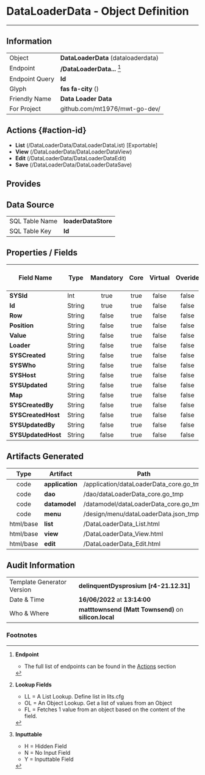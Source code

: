 # **DataLoaderData** - Object Definition
---
##  Information
|   |   |
|---|---|
|Object         |**DataLoaderData** (dataloaderdata) |
|Endpoint 	    |**/DataLoaderData...** [^1]|
|Endpoint Query |**Id**|
Glyph|**fas fa-city** ()
Friendly Name|**Data Loader Data**|
|For Project    |github.com/mt1976/mwt-go-dev/|

##  Actions {#action-id}
* **List** (/DataLoaderData/DataLoaderDataList) [Exportable]
* **View** (/DataLoaderData/DataLoaderDataView)
* **Edit** (/DataLoaderData/DataLoaderDataEdit)
* **Save** (/DataLoaderData/DataLoaderDataSave)









##  Provides







##  Data Source 
|   |   |
|---|---|
SQL Table Name       | **loaderDataStore**
SQL Table Key | **Id**



##  Properties / Fields
| Field Name| Type | Mandatory | Core | Virtual | Overide | Lookup [^2]| Lookup Object      | Lookup Field Source         | Lookup Return Value                | Inputable [^3]|DB Column|Default Value| No Change | Callout | Internal |
| -- | --  | :--: | :--: | :--: |:--: |:--: |:--: |-- |-- |:--: |-- | --| :--: | :--: | :--: |
|**SYSId**|Int|true|true|false|false|||||NH|_id|0|false|false|true|
|**Id**|String|true|true|false|false|||||Y|id||false|false|false|
|**Row**|String|false|true|false|false|||||Y|row||false|false|false|
|**Position**|String|false|true|false|false|||||Y|position||false|false|false|
|**Value**|String|false|true|false|false|||||Y|value||false|false|false|
|**Loader**|String|false|true|false|false|OL|DataLoader|Loader|Name|Y|loader||false|false|false|
|**SYSCreated**|String|false|true|false|false|||||NH|_created||false|false|true|
|**SYSWho**|String|false|true|false|false|||||NH|_who||false|false|true|
|**SYSHost**|String|false|true|false|false|||||NH|_host||false|false|true|
|**SYSUpdated**|String|false|true|false|false|||||NH|_updated||false|false|true|
|**Map**|String|false|true|false|false|||||Y|map||false|false|false|
|**SYSCreatedBy**|String|false|true|false|false|||||NH|_createdBy||false|false|true|
|**SYSCreatedHost**|String|false|true|false|false|||||NH|_createdHost||false|false|true|
|**SYSUpdatedBy**|String|false|true|false|false|||||NH|_updatedBy||false|false|true|
|**SYSUpdatedHost**|String|false|true|false|false|||||NH|_updatedHost||false|false|true|


##  Artifacts Generated
| Type | Artifact | Path|
| :--: | -- | -- |
| code | **application** | /application/dataLoaderData_core.go_tmp |
| code | **dao** | /dao/dataLoaderData_core.go_tmp |
| code | **datamodel** | /datamodel/dataLoaderData_core.go_tmp |
| code | **menu** | /design/menu/dataLoaderData.json_tmp |
| html/base | **list** | /DataLoaderData_List.html |
| html/base | **view** | /DataLoaderData_View.html |
| html/base | **edit** | /DataLoaderData_Edit.html |


## Audit Information
|   |   |
|---|---|
Template Generator Version   | **delinquentDysprosium [r4-21.12.31]**
Date & Time		     | **16/06/2022** at **13:14:00**
Who & Where		     | **matttownsend (Matt Townsend)** on **silicon.local**

### Footnotes
[^1]: **Endpoint**
    * The full list of endpoints can be found in the [Actions](#action-id) section
[^2]: **Lookup Fields**
    * LL = A List Lookup. Define list in lits.cfg
    * OL = An Object Lookup. Get a list of values from an Object
    * FL = Fetches 1 value from an object based on the content of the field. 
[^3]: **Inputtable**   
    * H = Hidden Field
    * N = No Input Field
    * Y = Inputtable Field